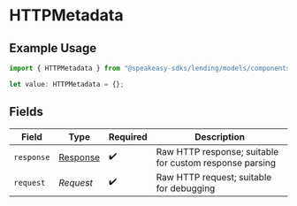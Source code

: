 # HTTPMetadata

## Example Usage

```typescript
import { HTTPMetadata } from "@speakeasy-sdks/lending/models/components";

let value: HTTPMetadata = {};
```

## Fields

| Field                                                                 | Type                                                                  | Required                                                              | Description                                                           |
| --------------------------------------------------------------------- | --------------------------------------------------------------------- | --------------------------------------------------------------------- | --------------------------------------------------------------------- |
| `response`                                                            | [Response](https://developer.mozilla.org/en-US/docs/Web/API/Response) | :heavy_check_mark:                                                    | Raw HTTP response; suitable for custom response parsing               |
| `request`                                                             | *Request*                                                             | :heavy_check_mark:                                                    | Raw HTTP request; suitable for debugging                              |